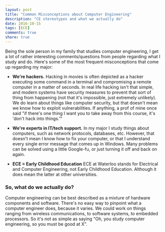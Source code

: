 ```yaml
---
layout: post
title: "Common Misconceptions about Computer Engineering"
description: "CE stereotypes and what we actually do"
date: 2016-10-15
tags: [ECE]
comments: true
share: true
---
```


Being the sole person in my family that studies computer engineering, I get a lot of rather interesting comments/questions from people regarding what I study and do. Here's some of the most frequent misconceptions that come up regarding my major:

* **We're hackers.** Hacking in movies is often depicted as a hacker executing some command in a terminal and compromising a remote computer in a matter of seconds. In real life hacking isn't that simple, and modern systems have security measures to prevent that sort of thing from happening (not that it's impossible, just extremely unlikely). We do learn about things like computer security, but that doesn't mean we know how to exploit vulnerabilities. If anything, a prof of mine once said "if there's one thing I want you to take away from this course, it's 'don't hack into things.'"

* **We're experts in IT/tech support.** In my major I study things about computers, such as network protocols, databases, etc. However, that doesn't mean I know how to fix your computer, or that I understand every single error message that comes up in Windows. Many problems can be solved using a little Google-fu, or just turning it off and back on again.

* **ECE = Early Childhood Education** ECE at Waterloo stands for Electrical and Computer Engineering, not Early Childhood Education. Although it does mean the latter at other universities.

### So, what do we actually do?

Computer engineering can be best described as a mixture of hardware components and software. There's no easy way to pinpoint what a computer engineer does, because it varies. We could work on things ranging from wireless communications, to software systems, to embedded processors. So it's not as simple as saying "Oh, you study computer engineering, so you must be good at X". 